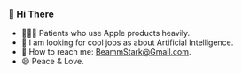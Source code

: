 ### 👋 Hi There 
 - 👨🏻‍💻 Patients who use Apple products heavily.
 - 💼 I am looking for cool jobs as about Artificial Intelligence.
 - 📮 How to reach me: BeammStark@Gmail.com.
 - 😄 Peace & Love.
<!--
**BeammNotFound/BeammNotFound** is a ✨ _special_ ✨ repository because its `README.md` (this file) appears on your GitHub profile.

Here are some ideas to get you started:

- 🔭 I’m currently working on ...
- 🌱 I’m currently learning ...
- 👯 I’m looking to collaborate on ...
- 🤔 I’m looking for help with ...
- 💬 Ask me about ...
- 📫 How to reach me: ...
- 😄 Pronouns: ...
- ⚡ Fun fact: ...
-->
